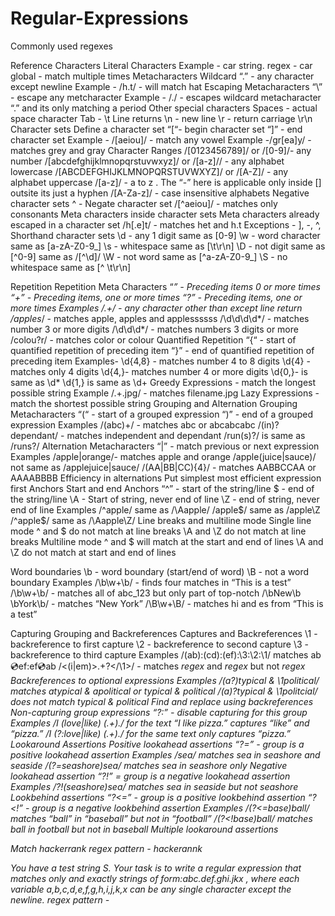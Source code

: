 # Regular-Expressions
Commonly used regexes

Reference
Characters
Literal Characters
Example - car string. regex - car
global - match multiple times
Metacharacters
Wildcard
“.” - any character except newline
Example - /h.t/ - will match hat
Escaping Metacharacters
“\” - escape any metcharacter
Example - /\./ - escapes wildcard metacharacter “.” and its only matching a period
Other special characters
Spaces - actual space character
Tab - \t
Line returns
\n - new line
\r - return carriage
\r\n
Character sets
Define a character set
“[“- begin character set
“]” - end character set
Example - /[aeiou]/ - match any vowel
Example -/gr[ea]y/ - matches grey and gray
Character Ranges
/[0123456789]/ or /[0-9]/- any number
/[abcdefghijklmnopqrstuvwxyz]/ or /[a-z]// - any alphabet lowercase
/[ABCDEFGHIJKLMNOPQRSTUVWXYZ]/ or /[A-Z]/ - any alphabet uppercase
/[a-z]/ - a to z . The “-” here is applicable only inside [] outsite its just a hyphen
/[A-Za-z]/ - case insensitive alphabets
Negative character sets
^ - Negate character set
/[^aeiou]/ - matches only consonants
Meta characters inside character sets
Meta characters already escaped in a character set
/h[.e]t/ - matches het and h.t
Exceptions - ], -, ^, \
Shorthand character sets
\d - any 1 digit same as [0-9]
\w - word character same as [a-zA-Z0-9_]
\s - whitespace same as [\t\r\n]
\D - not digit same as [^0-9] same as /[^\d]/
\W - not word same as [^a-zA-Z0-9_] 
\S - no whitespace same as [^ \t\r\n]

Repetition
Repetition Meta Characters
“*” - Preceding items 0 or more times
“+” - Preceding items, one or more times
“?” - Preceding items, one or more times
Examples
/.+/ - any character other than except line return
/apples*/ - matches apple, apples and applessssss
/\d\d\d\d*/ - matches number 3 or more digits
/\d\d\d*/ - matches numbers 3 digits or more
/colou?r/ - matches color or colour
Quantified Repetition
“{“ - start of quantified repetition of preceding item
“}” - end of quantified repetition of preceding item
Examples-
\d{4,8} - matches number 4 to 8 digits
\d{4} - matches only 4 digits
\d{4,}- matches number 4 or more digits
\d{0,}- is same as \d*
\d{1,} is same as \d+
Greedy Expressions - match the longest possible string
Example
/.+\.jpg/ - matches filename.jpg
Lazy Expressions - match the shortest possible string
Grouping and Alternation
Grouping Metacharacters
“(“ - start of a grouped expression
“)” - end of a grouped expression
Examples
/(abc)+/ - matches abc or abcabcabc
/(in)?dependant/ - matches independent and dependant
/run(s)?/ is same as /runs?/
Alternation Metacharacters
“|” - match previous or next expression
Examples
/apple|orange/- matches apple and orange
/apple(juice|sauce)/ not same as /applejuice|sauce/
/(AA|BB|CC){4}/ - matches AABBCCAA or AAAABBBB
Efficiency in alternations
Put simplest most efficient expression first
Anchors
Start and end Anchors
“^” - start of the string/line
$ - end of the string/line
\A - Start of string, never end of line
\Z - end of string, never end of line
Examples
/^apple/ same as /\Aapple/
/apple$/ same as /apple\Z
/^apple$/ same as /\Aapple\Z/ 
Line breaks and multiline mode
Single line mode
^ and $ do not match at line breaks
\A and \Z do not match at line breaks
Multiline mode
^ and $ will match at the start and end of lines
\A and \Z do not match at start and end of lines

Word boundaries
\b - word boundary (start/end of word)
\B - not a word boundary
Examples
/\b\w+\b/ - finds four matches in “This is a test”
/\b\w+\b/ - matches all of abc_123 but only part of top-notch
/\bNew\b \bYork\b/ - matches “New York”
/\B\w+\B/ - matches hi and es from  “This is a test”

Capturing Grouping and Backreferences
Captures and Backreferences
\1 - backreference to first capture
\2 - backreference to second capture
\3 - backreference to third capture
Examples
/(ab):(cd):(ef):\3:\2:\1/ matches ab:cd:ef:ef:cd:ab
/<(i|em)>.+?<\/\1>/ - matches <i>regex</i> and <em>regex</em> but not <i>regex</em>
Backreferences to optional expressions
Examples
/(a?)typical & \1political/ matches atypical & apolitical or typical & political 
/(a)?typical & \1politcial/ does not match typical & political
Find and replace using backreferences
Non-capturing group expressions
“?:” - disable capturing for this group
Examples
/I (love|like) (.+)\./ for the text “I like pizza.” captures “like” and “pizza.”
/I (?:love|like) (.+)\./ for the same text only captures “pizza.”
Lookaround Assertions
Positive lookahead assertions
“?=” - group is a positive lookahead assertion
Examples
/sea/ matches sea in seashore and seaside
/(?=seashore)sea/ matches sea in seashore only
Negative lookahead assertion
“?!” = group is a negative lookahead assertion
Examples
/?!(seashore)sea/ matches sea in seaside but not seashore
Lookbehind assertions
“?<=” - group is a positive lookbehind assertion
“?<!” - group is a negative lookbehind assertion
Examples
/(?<=base)ball/ matches “ball” in “baseball” but not in “football”
/(?<!base)ball/ matches ball in football but not in baseball
Multiple lookaround assertions

 
 











Match hackerrank
regex pattern - hackerannk

You have a test string S.
Your task is to write a regular expression that matches only and exactly strings of form:abc.def.ghi.jkx , where each variable  a,b,c,d,e,f,g,h,i,j,k,x can be any single character except the newline.
regex pattern - 
